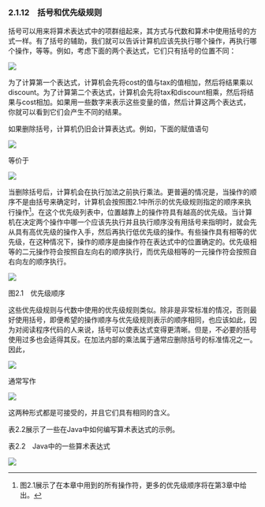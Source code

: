    

### 2.1.12　括号和优先级规则

括号可以用来将算术表达式中的项群组起来，其方式与代数和算术中使用括号的方式一样。有了括号的辅助，我们就可以告诉计算机应该先执行哪个操作，再执行哪个操作，等等。例如，考虑下面的两个表达式，它们只有括号的位置不同：

![](../Images/image09563.gif)

为了计算第一个表达式，计算机会先将cost的值与tax的值相加，然后将结果乘以discount。为了计算第二个表达式，计算机会先将tax和discount相乘，然后将结果与cost相加。如果用一些数字来表示这些变量的值，然后计算这两个表达式，你就可以看到它们会产生不同的结果。

如果删除括号，计算机仍旧会计算表达式。例如，下面的赋值语句

![](../Images/image09564.gif)

等价于

![](../Images/image09565.gif)

当删除括号后，计算机会在执行加法之前执行乘法。更普遍的情况是，当操作的顺序不是由括号来确定时，计算机会按照图2.1中所示的优先级规则指定的顺序来执行操作[^1]。在这个优先级列表中，位置越靠上的操作符具有越高的优先级。当计算机在决定两个操作中哪一个应该先执行并且执行顺序没有用括号来指明时，就会先从具有高优先级的操作入手，然后再执行低优先级的操作。有些操作具有相等的优先级，在这种情况下，操作的顺序是由操作符在表达式中的位置确定的。优先级相等的二元操作符会按照自左向右的顺序执行，而优先级相等的一元操作符会按照自右向左的顺序执行。

![](0-Assets/Epubook/程序员编程语言经典合集（计算机科学丛书5册套装），javapython编程语言含经典教材龙书《编译原理》%20(Bruce%20Eckel%20%20Alfred%20V.%20Aho%20%20Monica%20S.%20Lam%20etc.)%20(Z-Library)/images/image09566.jpeg)

图2.1　优先级顺序

这些优先级规则与代数中使用的优先级规则类似。除非是非常标准的情况，否则最好使用括号，即便希望的操作顺序与优先级规则表示的顺序相同，也应该如此，因为对阅读程序代码的人来说，括号可以使表达式变得更清晰。但是，不必要的括号使用过多也会适得其反。在加法内部的乘法属于通常应删除括号的标准情况之一。因此，

![](../Images/image09567.gif)

通常写作

![](../Images/image09568.gif)

这两种形式都是可接受的，并且它们具有相同的含义。

表2.2展示了一些在Java中如何编写算术表达式的示例。

表2.2　Java中的一些算术表达式

![](0-Assets/Epubook/程序员编程语言经典合集（计算机科学丛书5册套装），javapython编程语言含经典教材龙书《编译原理》%20(Bruce%20Eckel%20%20Alfred%20V.%20Aho%20%20Monica%20S.%20Lam%20etc.)%20(Z-Library)/images/image09569.jpeg)

[^1]:  图2.1展示了在本章中用到的所有操作符，更多的优先级顺序将在第3章中给出。